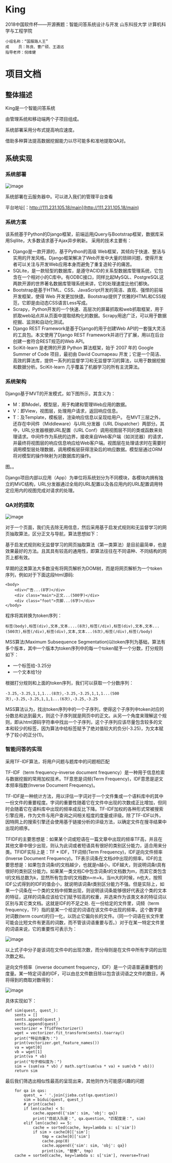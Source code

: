 # King
2018中国软件杯——开源赛题：智能问答系统设计与开发
山东科技大学 计算机科学与工程学院

```
小组名称：“国服路人王”
成    员：陈良、曹广硕、王道远
指导老师：倪维健
```
# 项目文档
## 整体描述
King是一个智能问答系统

由管理系统和移动端两个子项目组成。

系统部署采用分布式提高响应速度。

借助多种算法提高数据挖掘能力以尽可能多和准地提取QA对。
## 系统实现
### 系统部署

![image](https://github.com/dominose/King/blob/master/readme/QQ%E5%9B%BE%E7%89%8720180703212831.png)

系统部署在云服务器中。可以进入我们的管理平台查看

平台地址[：http://111.231.105.18/main](http://111.231.105.18/main)

### 系统方案
该系统基于Python的Django框架，前端运用jQuery与Bootstrap框架，数据库采用Sqllite，大多数请求基于Ajax异步刷新。
采用的技术主要有：
- Django是一款开源的，基于Python的高级 Web框架，其倾向于快速、整洁与实用的开发风格。Django框架解决了Web开发中大量的琐碎问题，使得开发者可以关注与开发Web应用本身而避免了重复造轮子的痛苦。
- SQLite，是一款轻型的数据库，是遵守ACID的关系型数据库管理系统，它包含在一个相对小的C库中。有ODBC接口，同样比起MySQL、PostgreSQL这两款开源的世界著名数据库管理系统来讲，它的处理速度比他们都快。
- Bootstrap是基于HTML、CSS、JavaScript开发的简洁、直观、强悍的前端开发框架，使得 Web 开发更加快捷。Bootstrap提供了优雅的HTML和CSS规范，它即是由动态CSS语言Less写成。
- Scrapy，Python开发的一个快速、高层次的屏幕抓取和web抓取框架，用于抓取web站点并从页面中提取结构化的数据。Scrapy用途广泛，可以用于数据挖掘、监测和自动化测试。
- Django REST Framework是基于Django的用于创建Web API的一套强大灵活的工具包。本文使用了Django REST Framework并进行了扩展，用以在后台创建一套符合REST规范的Web API。
- SciKit-learn 是老牌的开源 Python 算法框架，始于 2007 年的 Google Summer of Code 项目，最初由 David Cournapeau 开发；它是一个简洁、高效的算法库，提供一系列的监督学习和无监督学习的算法，以用于数据挖掘和数据分析。SciKit-learn 几乎覆盖了机器学习的所有主流算法。
### 系统架构
Django基于MVT的开发模式，如下图所示，其含义为：
- M：即Model，模型层，用于构建和管理Web应用的数据。
- V：即View，视图层，处理用户请求，返回响应信息。
- T：及Template，模板层，渲染响应信息以呈现给用户。
在MVT三层之外，还存在中间件（Middleware）与URL分发器（URL Dispatcher）两部分。其中，URL分发器根据URL配置（URL Conf）调用视图层不同的类或函数来处理请求。中间件作为系统的边界，接收来自Web客户端（如浏览器）的请求，并最终将视图层的响应信息响应给Web客户端。视图层在处理请求时在需要时调用模型层处理数据，调用模板层获得渲染后的响应数据。模型层通过ORM将对模型的操作映射为对数据库的操作。

图。。

Django项目内部以应用（App）为单位将系统划分为不同模块，各模块内拥有独立的MVC结构，URL分发器通过全局的URL配置以及各应用内的URL配置调用特定应用内的视图完成对请求的处理。


### QA对的提取

![image](https://github.com/dominose/King/blob/master/readme/%E6%90%9C%E7%8B%97%E6%88%AA%E5%9B%BE20180703210016.png)


对于一个页面，我们先去除无用信息，然后采用基于启发式规则和无监督学习的网页抽取算法，区分正文与导航，算法思想如下：

基于启发式规则和无监督学习的网页抽取算法（第一类算法）是目前最简单，也是效果最好的方法。且其具有较高的通用性，即算法往往在不同语种、不同结构的网页上都有效。

早期的这类算法大多数没有将网页解析为DOM树，而是将网页解析为一个token序列，例如对于下面这段html源码:


```
<body>
    <div>广告...(8字)</div>
    <div class="main">正文...(500字)</div>
    <div class="foot">页脚...(6字)</div>
</body>
```
程序将其转换为token序列：

```
标签(body),标签(div),文本,文本....(8次),标签(/div),标签(div),文本,文本...(500次),标签(/div),标签(div),文本,文本...(6次),标签(/div),标签(/body)
```

MSS算法(Maximum Subsequence Segmentation)以token序列为基础，算法有多个版本，其中一个版本为token序列中的每一个token赋予一个分数，打分规则如下：
- 一个标签给-3.25分
- 一个文本给1分

根据打分规则和上面的token序列，我们可以获取一个分数序列：


```
-3.25,-3.25,1,1,1...(8次),-3.25,-3.25,1,1,1...(500次),-3.25,-3.25,1,1,1...(6次),-3.25,-3.25
```

MSS算法认为，找出token序列中的一个子序列，使得这个子序列中token对应的分数总和达到最大，则这个子序列就是网页中的正文。从另一个角度来理解这个规则，即从html源码字符串中找出一个子序列，这个子序列应该尽量包含较多的文本和较少的标签，因为算法中给标签赋予了绝对值较大的负分(-3.25)，为文本赋予了较小的正分(1)。



### 智能问答的实现

采用TF-IDF算法，将用户问题与题库中的问题相匹配

TF-IDF（term frequency–inverse document frequency）是一种用于信息检索与数据挖掘的常用加权技术。TF意思是词频(Term Frequency)，IDF意思是逆文本频率指数(Inverse Document Frequency)。

TF-IDF是一种统计方法，用以评估一字词对于一个文件集或一个语料库中的其中一份文件的重要程度。字词的重要性随着它在文件中出现的次数成正比增加，但同时会随着它在语料库中出现的频率成反比下降。TF-IDF加权的各种形式常被搜索引擎应用，作为文件与用户查询之间相关程度的度量或评级。除了TF-IDF以外，因特网上的搜索引擎还会使用基于链接分析的评级方法，以确定文件在搜寻结果中出现的顺序。

TFIDF的主要思想是：如果某个词或短语在一篇文章中出现的频率TF高，并且在其他文章中很少出现，则认为此词或者短语具有很好的类别区分能力，适合用来分类。TFIDF实际上是：TF * IDF，TF词频(Term Frequency)，IDF逆向文件频率(Inverse Document Frequency)。TF表示词条在文档d中出现的频率。IDF的主要思想是：如果包含词条t的文档越少，也就是n越小，IDF越大，则说明词条t具有很好的类别区分能力。如果某一类文档C中包含词条t的文档数为m，而其它类包含t的文档总数为k，显然所有包含t的文档数n=m+k，当m大的时候，n也大，按照IDF公式得到的IDF的值会小，就说明该词条t类别区分能力不强。但是实际上，如果一个词条在一个类的文档中频繁出现，则说明该词条能够很好代表这个类的文本的特征，这样的词条应该给它们赋予较高的权重，并选来作为该类文本的特征词以区别与其它类文档。这就是IDF的不足之处. 在一份给定的文件里，词频（term frequency，TF）指的是某一个给定的词语在该文件中出现的频率。这个数字是对词数(term count)的归一化，以防止它偏向长的文件。（同一个词语在长文件里可能会比短文件有更高的词数，而不管该词语重要与否。）对于在某一特定文件里的词语来说，它的重要性可表示为：

![image](https://github.com/dominose/King/blob/master/readme/5ab5c9ea15ce36d3448570f638f33a87e850b177.jpg)

以上式子中分子是该词在文件中的出现次数，而分母则是在文件中所有字词的出现次数之和。

逆向文件频率（inverse document frequency，IDF）是一个词语普遍重要性的度量。某一特定词语的IDF，可以由总文件数目除以包含该词语之文件的数目，再将得到的商取对数得到：

![image](https://github.com/dominose/King/blob/master/readme/a8014c086e061d9552eec4fe79f40ad163d9ca48%20(1).jpg)

具体实现如下：

```
def sim(quest, quest_):
    sents = []
    sents.append(quest_)
    sents.append(quest)
    vectorizer = TfidfVectorizer()
    wget = vectorizer.fit_transform(sents).toarray()
    print("特征向量为：")
    print(vectorizer.get_feature_names())
    va = wget[0]
    vb = wget[1]
    print(va * vb)
    print("句子相似度为：")
    sim = (sum(va * vb) / math.sqrt(sum(va * va) + sum(vb * vb)))
    return sim
```



最后我们筛选出相似性最高的呈现出来，其他则作为可能感兴趣的问题


```
    for qa in qas:
        quest_ = ' '.join(jieba.cut(qa.question))
        sim = bidui(quest, quest_)
        # print(cache)
        if len(cache) < 5:
            cache.append({'sim': sim, 'obj': qa})
            print("目前入队是：", qa.question, "匹配度是：", sim)
        elif len(cache) == 5:
            cache = sorted(cache, key=lambda s: s['sim'])
            if sim > cache[0]['sim']:
                tmp = cache[0]['sim']
                cache.pop(0)
                cache.append({'sim': sim, 'obj': qa})
                print(sim, "替换", tmp)
    cache = sorted(cache, key=lambda s: s['sim'], reverse=True)
```


